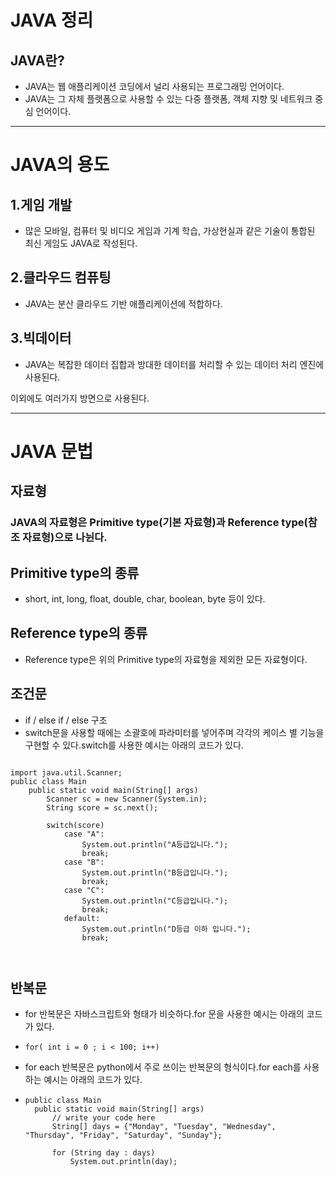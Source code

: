 # JAVA 정리   
## JAVA란?   
+ JAVA는 웹 애플리케이션 코딩에서 널리 사용되는 프로그래밍 언어이다.   
+ JAVA는 그 자체 플랫폼으로 사용할 수 있는 다중 플랫폼, 객체 지향 및 네트워크 중심 언어이다.   
* * *
# JAVA의 용도   
## 1.게임 개발
+ 많은 모바일, 컴퓨터 및 비디오 게임과 기계 학습, 가상현실과 같은 기술이 통합된 최신 게임도 JAVA로 작성된다.
## 2.클라우드 컴퓨팅
+ JAVA는 분산 클라우드 기반 애플리케이션에 적합하다.
## 3.빅데이터
+ JAVA는 복잡한 데이터 집합과 방대한 데이터를 처리할 수 있는 데이터 처리 엔진에 사용된다.

이외에도 여러가지 방면으로 사용된다.
* * *
# JAVA 문법

## 자료형
### JAVA의 자료형은 Primitive type(기본 자료형)과 Reference type(참조 자료형)으로 나뉜다.

## Primitive type의 종류
+ short, int, long, float, double, char, boolean, byte 등이 있다.   
## Reference type의 종류
+ Reference type은 위의 Primitive type의 자료형을 제외한 모든 자료형이다.   

## 조건문
+ if / else if / else 구조   
+ switch문을 사용할 때에는 소괄호에 파라미터를 넣어주며 각각의 케이스 별 기능을 구현할 수 있다.switch를 사용한 예시는 아래의 코드가 있다.
<pre><code>   
import java.util.Scanner;   
public class Main    
    public static void main(String[] args)    
        Scanner sc = new Scanner(System.in);   
        String score = sc.next();   
   
        switch(score)   
            case "A":   
                System.out.println("A등급입니다.");   
                break;   
            case "B":   
                System.out.println("B등급입니다.");   
                break;   
            case "C":   
                System.out.println("C등급입니다.");   
                break;   
            default:   
                System.out.println("D등급 이하 입니다.");   
                break;   
           
          
</code></pre>

## 반복문
+ for 반복문은 자바스크립트와 형태가 비슷하다.for 문을 사용한 예시는 아래의 코드가 있다.
+ <pre><code>for( int i = 0 ; i < 100; i++)</code></pre>   
+ for each 반복문은 python에서 주로 쓰이는 반복문의 형식이다.for each를 사용하는 예시는 아래의 코드가 있다.
+ <pre><code>public class Main 
    public static void main(String[] args) 
        // write your code here
        String[] days = {"Monday", "Tuesday", "Wednesday", "Thursday", "Friday", "Saturday", "Sunday"};

        for (String day : days)
            System.out.println(day);
        
    
</code><pre>
